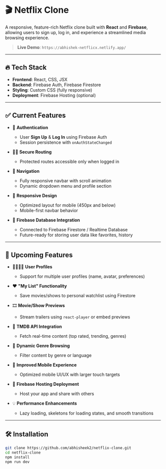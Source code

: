 
# 🎬 Netflix Clone

A responsive, feature-rich Netflix clone built with **React** and **Firebase**, allowing users to sign up, log in, and experience a streamlined media browsing experience.

> **Live Demo**: `https://abhishek-netflicx.netlify.app/`

---

## 🔥 Tech Stack

- **Frontend**: React, CSS, JSX
- **Backend**: Firebase Auth, Firebase Firestore
- **Styling**: Custom CSS (fully responsive)
- **Deployment**: Firebase Hosting (optional)

---

## ✅ Current Features

- 🔐 **Authentication**
  - User **Sign Up** & **Log In** using Firebase Auth
  - Session persistence with `onAuthStateChanged`
  
- 🧑‍💻 **Secure Routing**
  - Protected routes accessible only when logged in

- 🧭 **Navigation**
  - Fully responsive navbar with scroll animation
  - Dynamic dropdown menu and profile section

- 🎨 **Responsive Design**
  - Optimized layout for mobile (450px and below)
  - Mobile-first navbar behavior

- 🔗 **Firebase Database Integration**
  - Connected to Firebase Firestore / Realtime Database
  - Future-ready for storing user data like favorites, history

---

## 🌟 Upcoming Features

- 👨‍👩‍👧‍👦 **User Profiles**
  - Support for multiple user profiles (name, avatar, preferences)

- ❤️ **"My List" Functionality**
  - Save movies/shows to personal watchlist using Firestore
  
- 🎞️ **Movie/Show Previews**
  - Stream trailers using `react-player` or embed previews

- 🧠 **TMDB API Integration**
  - Fetch real-time content (top rated, trending, genres)

- 💬 **Dynamic Genre Browsing**
  - Filter content by genre or language

- 📱 **Improved Mobile Experience**
  - Optimized mobile UI/UX with larger touch targets

- 🚀 **Firebase Hosting Deployment**
  - Host your app and share with others

- 💡 **Performance Enhancements**
  - Lazy loading, skeletons for loading states, and smooth transitions

---

## 🛠️ Installation

```bash
git clone https://github.com/abhisheek2/netflix-clone.git
cd netflix-clone
npm install
npm run dev
```